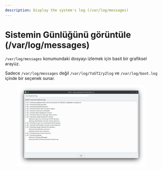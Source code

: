 ```yaml
---
description: Display the system's log (/var/log/messages)
---
```


# Sistemin Günlüğünü görüntüle (/var/log/messages)

`/var/log/messages` konumundaki dosyayı izlemek için basit bir grafiksel arayüz.

Sadece `/var/log/messages` değil `/var/log/YaST2/y2log` ve `/var/log/boot.log` içinde bir seçenek sunar.

<figure><img src="../../../../.gitbook/assets/image (99).png" alt=""><figcaption></figcaption></figure>
